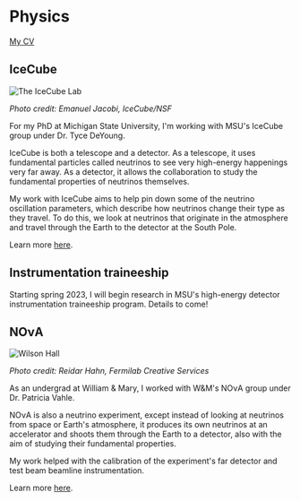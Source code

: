 # Physics

[My CV](https://drive.google.com/file/d/1yQzwlnJj1ycz4T_zf2YMDENvdketqPxl/view?usp=sharing)

## IceCube

![The IceCube Lab](https://icecube.wisc.edu/wp-content/uploads/galleries/Landscapes/gal_Landscapes_icl_moonlight_RGB.jpg)

*Photo credit: Emanuel Jacobi, IceCube/NSF*

For my PhD at Michigan State University, I'm working with MSU's IceCube group under Dr. Tyce DeYoung.

IceCube is both a telescope and a detector. As a telescope, it uses fundamental particles called neutrinos to see very high-energy happenings very far away. As a detector, it allows the collaboration to study the fundamental properties of neutrinos themselves.

My work with IceCube aims to help pin down some of the neutrino oscillation parameters, which describe how neutrinos change their type as they travel. To do this, we look at neutrinos that originate in the atmosphere and travel through the Earth to the detector at the South Pole.

Learn more [here](https://icecube.wisc.edu/).

## Instrumentation traineeship

Starting spring 2023, I will begin research in MSU's high-energy detector instrumentation traineeship program. Details to come!

## NOνA

![Wilson Hall](https://mod.fnal.gov/mod/stillphotos/2013/0100/13-0146-02D.jpg)

*Photo credit: Reidar Hahn, Fermilab Creative Services*

As an undergrad at William & Mary, I worked with W&M's NOνA group under Dr. Patricia Vahle.

NOνA is also a neutrino experiment, except instead of looking at neutrinos from space or Earth's atmosphere, it produces its own neutrinos at an accelerator and shoots them through the Earth to a detector, also with the aim of studying their fundamental properties.

My work helped with the calibration of the experiment's far detector and test beam beamline instrumentation.

Learn more [here](https://novaexperiment.fnal.gov/).
